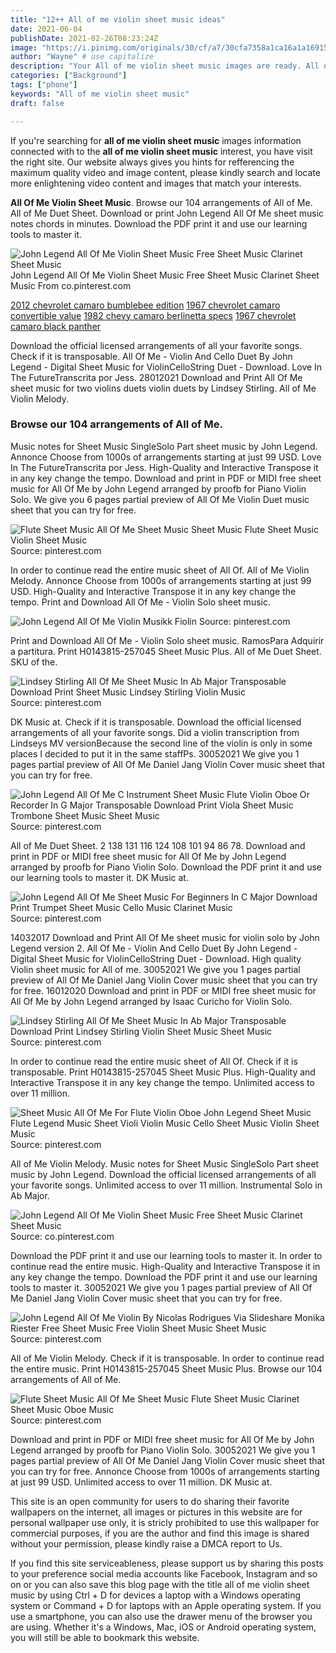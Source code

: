 ```yaml
---
title: "12++ All of me violin sheet music ideas"
date: 2021-06-04
publishDate: 2021-02-26T08:23:24Z
image: "https://i.pinimg.com/originals/30/cf/a7/30cfa7358a1ca16a1a16915e02392522.jpg"
author: "Wayne" # use capitalize
description: "Your All of me violin sheet music images are ready. All of me violin sheet music are a topic that is being searched for and liked by netizens now. You can Find and Download the All of me violin sheet music files here. Download all royalty-free photos."
categories: ["Background"]
tags: ["phone"]
keywords: "All of me violin sheet music"
draft: false

---
```


If you're searching for **all of me violin sheet music** images information connected with to the **all of me violin sheet music** interest, you have visit the right  site.  Our website always  gives you  hints  for refferencing  the maximum  quality video and image  content, please kindly search and locate more enlightening video content and images  that match your interests.

**All Of Me Violin Sheet Music**. Browse our 104 arrangements of All of Me. All of Me Duet Sheet. Download or print John Legend All Of Me sheet music notes chords in minutes. Download the PDF print it and use our learning tools to master it.

![John Legend All Of Me Violin Sheet Music Free Sheet Music Clarinet Sheet Music](https://i.pinimg.com/originals/f0/d0/92/f0d09202f002caca916f6748483b1c84.jpg "John Legend All Of Me Violin Sheet Music Free Sheet Music Clarinet Sheet Music")
John Legend All Of Me Violin Sheet Music Free Sheet Music Clarinet Sheet Music From co.pinterest.com

[2012 chevrolet camaro bumblebee edition](/2012-chevrolet-camaro-bumblebee-edition/)
[1967 chevrolet camaro convertible value](/1967-chevrolet-camaro-convertible-value/)
[1982 chevy camaro berlinetta specs](/1982-chevy-camaro-berlinetta-specs/)
[1967 chevrolet camaro black panther](/1967-chevrolet-camaro-black-panther/)

Download the official licensed arrangements of all your favorite songs. Check if it is transposable. All Of Me - Violin And Cello Duet By John Legend - Digital Sheet Music for ViolinCelloString Duet - Download. Love In The FutureTranscrita por Jess. 28012021 Download and Print All Of Me sheet music for two violins duets violin duets by Lindsey Stirling. All of Me Violin Melody.

### Browse our 104 arrangements of All of Me.

Music notes for Sheet Music SingleSolo Part sheet music by John Legend. Annonce Choose from 1000s of arrangements starting at just 99 USD. Love In The FutureTranscrita por Jess. High-Quality and Interactive Transpose it in any key change the tempo. Download and print in PDF or MIDI free sheet music for All Of Me by John Legend arranged by proofb for Piano Violin Solo. We give you 6 pages partial preview of All Of Me Violin Duet music sheet that you can try for free.


![Flute Sheet Music All Of Me Sheet Music Sheet Music Flute Sheet Music Violin Sheet Music](https://i.pinimg.com/originals/af/3c/94/af3c943656cd3c4d285c01b91880af96.jpg "Flute Sheet Music All Of Me Sheet Music Sheet Music Flute Sheet Music Violin Sheet Music")
Source: pinterest.com

In order to continue read the entire music sheet of All Of. All of Me Violin Melody. Annonce Choose from 1000s of arrangements starting at just 99 USD. High-Quality and Interactive Transpose it in any key change the tempo. Print and Download All Of Me - Violin Solo sheet music.

![John Legend All Of Me Violin Musikk Fiolin](https://i.pinimg.com/originals/31/d8/c1/31d8c1604eda43283e6f965ea2b2531b.jpg "John Legend All Of Me Violin Musikk Fiolin")
Source: pinterest.com

Print and Download All Of Me - Violin Solo sheet music. RamosPara Adquirir a partitura. Print H0143815-257045 Sheet Music Plus. All of Me Duet Sheet. SKU of the.

![Lindsey Stirling All Of Me Sheet Music In Ab Major Transposable Download Print Sheet Music Lindsey Stirling Violin Music](https://i.pinimg.com/originals/82/7f/db/827fdbbfc4b452307c666b60ac326576.gif "Lindsey Stirling All Of Me Sheet Music In Ab Major Transposable Download Print Sheet Music Lindsey Stirling Violin Music")
Source: pinterest.com

DK Music at. Check if it is transposable. Download the official licensed arrangements of all your favorite songs. Did a violin transcription from Lindseys MV versionBecause the second line of the violin is only in some places I decided to put it in the same staffPs. 30052021 We give you 1 pages partial preview of All Of Me Daniel Jang Violin Cover music sheet that you can try for free.

![John Legend All Of Me C Instrument Sheet Music Flute Violin Oboe Or Recorder In G Major Transposable Download Print Viola Sheet Music Trombone Sheet Music Sheet Music](https://i.pinimg.com/originals/3d/8a/21/3d8a217de53fded3f07b389b6391be21.gif "John Legend All Of Me C Instrument Sheet Music Flute Violin Oboe Or Recorder In G Major Transposable Download Print Viola Sheet Music Trombone Sheet Music Sheet Music")
Source: pinterest.com

All of Me Duet Sheet. 2 138 131 116 124 108 101 94 86 78. Download and print in PDF or MIDI free sheet music for All Of Me by John Legend arranged by proofb for Piano Violin Solo. Download the PDF print it and use our learning tools to master it. DK Music at.

![John Legend All Of Me Sheet Music For Beginners In C Major Download Print Trumpet Sheet Music Cello Music Clarinet Music](https://i.pinimg.com/originals/93/ce/d3/93ced390732e719805d017eaf4efce1d.gif "John Legend All Of Me Sheet Music For Beginners In C Major Download Print Trumpet Sheet Music Cello Music Clarinet Music")
Source: pinterest.com

14032017 Download and Print All Of Me sheet music for violin solo by John Legend version 2. All Of Me - Violin And Cello Duet By John Legend - Digital Sheet Music for ViolinCelloString Duet - Download. High quality Violin sheet music for All of me. 30052021 We give you 1 pages partial preview of All Of Me Daniel Jang Violin Cover music sheet that you can try for free. 16012020 Download and print in PDF or MIDI free sheet music for All Of Me by John Legend arranged by Isaac Curicho for Violin Solo.

![Lindsey Stirling All Of Me Sheet Music In Ab Major Transposable Download Print Lindsey Stirling Violin Sheet Music Sheet Music](https://i.pinimg.com/originals/75/f3/25/75f325b9f3270c6905d26004e44e7a85.jpg "Lindsey Stirling All Of Me Sheet Music In Ab Major Transposable Download Print Lindsey Stirling Violin Sheet Music Sheet Music")
Source: pinterest.com

In order to continue read the entire music sheet of All Of. Check if it is transposable. Print H0143815-257045 Sheet Music Plus. High-Quality and Interactive Transpose it in any key change the tempo. Unlimited access to over 11 million.

![Sheet Music All Of Me For Flute Violin Oboe John Legend Sheet Music Flute Legend Music Sheet Violi Violin Music Cello Sheet Music Violin Sheet Music](https://i.pinimg.com/736x/30/05/2c/30052c7701123973999b5754cf88f0a7.jpg "Sheet Music All Of Me For Flute Violin Oboe John Legend Sheet Music Flute Legend Music Sheet Violi Violin Music Cello Sheet Music Violin Sheet Music")
Source: pinterest.com

All of Me Violin Melody. Music notes for Sheet Music SingleSolo Part sheet music by John Legend. Download the official licensed arrangements of all your favorite songs. Unlimited access to over 11 million. Instrumental Solo in Ab Major.

![John Legend All Of Me Violin Sheet Music Free Sheet Music Clarinet Sheet Music](https://i.pinimg.com/originals/f0/d0/92/f0d09202f002caca916f6748483b1c84.jpg "John Legend All Of Me Violin Sheet Music Free Sheet Music Clarinet Sheet Music")
Source: co.pinterest.com

Download the PDF print it and use our learning tools to master it. In order to continue read the entire music. High-Quality and Interactive Transpose it in any key change the tempo. Download the PDF print it and use our learning tools to master it. 30052021 We give you 1 pages partial preview of All Of Me Daniel Jang Violin Cover music sheet that you can try for free.

![John Legend All Of Me Violin By Nicolas Rodrigues Via Slideshare Monika Riester Free Sheet Music Free Violin Sheet Music Sheet Music](https://i.pinimg.com/736x/cc/14/76/cc14768745825f5862bc8071990be1fd.jpg "John Legend All Of Me Violin By Nicolas Rodrigues Via Slideshare Monika Riester Free Sheet Music Free Violin Sheet Music Sheet Music")
Source: pinterest.com

All of Me Violin Melody. Check if it is transposable. In order to continue read the entire music. Print H0143815-257045 Sheet Music Plus. Browse our 104 arrangements of All of Me.

![Flute Sheet Music All Of Me Sheet Music Flute Sheet Music Clarinet Sheet Music Oboe Music](https://i.pinimg.com/originals/30/cf/a7/30cfa7358a1ca16a1a16915e02392522.jpg "Flute Sheet Music All Of Me Sheet Music Flute Sheet Music Clarinet Sheet Music Oboe Music")
Source: pinterest.com

Download and print in PDF or MIDI free sheet music for All Of Me by John Legend arranged by proofb for Piano Violin Solo. 30052021 We give you 1 pages partial preview of All Of Me Daniel Jang Violin Cover music sheet that you can try for free. Annonce Choose from 1000s of arrangements starting at just 99 USD. Unlimited access to over 11 million. DK Music at.

This site is an open community for users to do sharing their favorite wallpapers on the internet, all images or pictures in this website are for personal wallpaper use only, it is stricly prohibited to use this wallpaper for commercial purposes, if you are the author and find this image is shared without your permission, please kindly raise a DMCA report to Us.

If you find this site serviceableness, please support us by sharing this posts to your preference social media accounts like Facebook, Instagram and so on or you can also save this blog page with the title all of me violin sheet music by using Ctrl + D for devices a laptop with a Windows operating system or Command + D for laptops with an Apple operating system. If you use a smartphone, you can also use the drawer menu of the browser you are using. Whether it's a Windows, Mac, iOS or Android operating system, you will still be able to bookmark this website.
